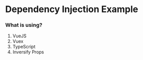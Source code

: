 # Dependency Injection Example

### What is using?
1. VueJS
2. Vuex
3. TypeScript
4. Inversify Props
